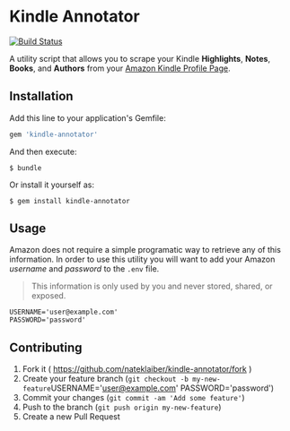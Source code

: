 # Kindle Annotator

[![Build Status](https://travis-ci.org/nateklaiber/kindle-annotator.png)](https://travis-ci.org/nateklaiber/kindle-annotator)

A utility script that allows you to scrape your Kindle **Highlights**,
**Notes**, **Books**, and **Authors** from your [Amazon Kindle Profile
Page](htps://kindle.amazon.com).

## Installation

Add this line to your application's Gemfile:

```ruby
gem 'kindle-annotator'
```

And then execute:

    $ bundle

Or install it yourself as:

    $ gem install kindle-annotator

## Usage

Amazon does not require a simple programatic way to retrieve any of this
information. In order to use this utility you will want to add your
Amazon _username_ and _password_ to the `.env` file.

> This information is only used by you and never stored, shared, or
> exposed.

```
USERNAME='user@example.com'
PASSWORD='password'
```

## Contributing

1. Fork it ( https://github.com/nateklaiber/kindle-annotator/fork )
2. Create your feature branch (`git checkout -b
   my-new-feature`USERNAME='user@example.com'
PASSWORD='password')
3. Commit your changes (`git commit -am 'Add some feature'`)
4. Push to the branch (`git push origin my-new-feature`)
5. Create a new Pull Request
